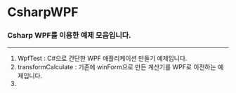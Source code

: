 # CsharpWPF
### Csharp WPF를 이용한 예제 모음입니다.
---
 1) WpfTest : C#으로 간단한 WPF 애플리케이션 만들기 예제입니다.
 2) transformCalculate : 기존에 winForm으로 만든 계산기를 WPF로 이전하는 예제입니다.
 3) 
